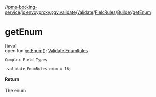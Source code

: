 //[pms-booking-service](../../../../../index.md)/[io.envoyproxy.pgv.validate](../../../index.md)/[Validate](../../index.md)/[FieldRules](../index.md)/[Builder](index.md)/[getEnum](get-enum.md)

# getEnum

[java]\
open fun [getEnum](get-enum.md)(): [Validate.EnumRules](../../-enum-rules/index.md)

```kotlin
Complex Field Types

```
`.validate.EnumRules enum = 16;`

#### Return

The enum.